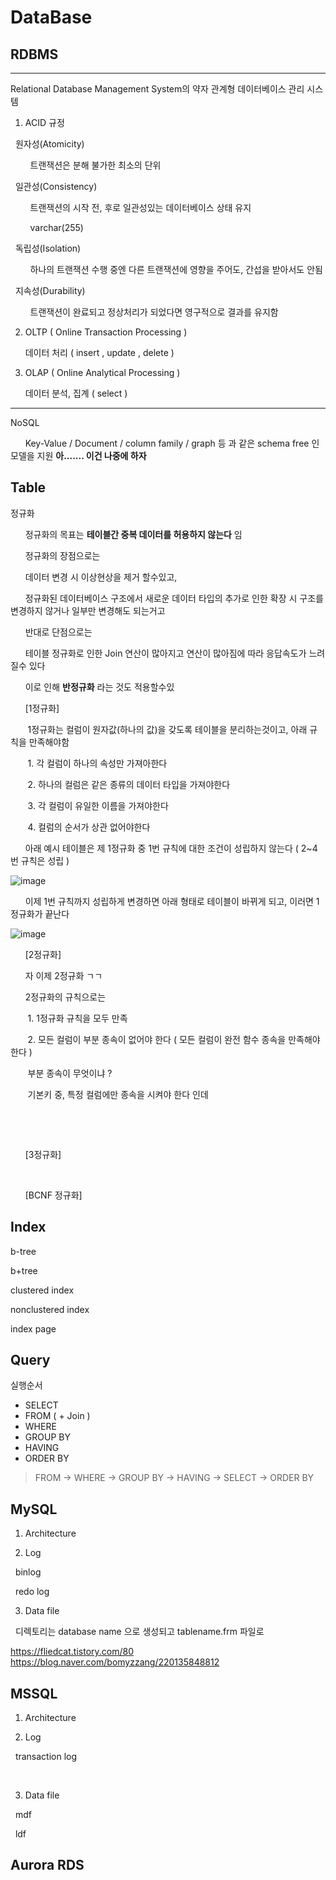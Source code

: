 DataBase
=============

## RDBMS
******

Relational Database Management System의 약자 관계형 데이터베이스 관리 시스템 



1. ACID 규정 

&nbsp;&nbsp;원자성(Atomicity)
            
&nbsp;&nbsp;&nbsp;&nbsp;&nbsp;&nbsp;&nbsp;&nbsp;트랜잭션은 분해 불가한 최소의 단위

&nbsp;&nbsp;일관성(Consistency)

&nbsp;&nbsp;&nbsp;&nbsp;&nbsp;&nbsp;&nbsp;&nbsp;트랜잭션의 시작 전, 후로 일관성있는 데이터베이스 상태 유지

&nbsp;&nbsp;&nbsp;&nbsp;&nbsp;&nbsp;&nbsp;&nbsp;varchar(255)

&nbsp;&nbsp;독립성(Isolation)

&nbsp;&nbsp;&nbsp;&nbsp;&nbsp;&nbsp;&nbsp;&nbsp;하나의 트랜잭션 수행 중엔 다른 트랜잭션에 영향을 주어도, 간섭을 받아서도 안됨

&nbsp;&nbsp;지속성(Durability)

&nbsp;&nbsp;&nbsp;&nbsp;&nbsp;&nbsp;&nbsp;&nbsp;트랜잭션이 완료되고 정상처리가 되었다면 영구적으로 결과를 유지함 



2. OLTP ( Online Transaction Processing )

&nbsp;&nbsp;&nbsp;&nbsp;&nbsp;&nbsp;데이터 처리 ( insert , update , delete )
   
3. OLAP ( Online Analytical Processing )

&nbsp;&nbsp;&nbsp;&nbsp;&nbsp;&nbsp;데이터 분석, 집계 ( select )

******

NoSQL

&nbsp;&nbsp;&nbsp;&nbsp;&nbsp;&nbsp;Key-Value / Document / column family / graph 등 과 같은 schema free 인 모델을 지원 __아....... 이건 나중에 하자__


## Table

정규화

&nbsp;&nbsp;&nbsp;&nbsp;&nbsp;&nbsp;정규화의 목표는 __테이블간 중복 데이터를 허용하지 않는다__ 임

&nbsp;&nbsp;&nbsp;&nbsp;&nbsp;&nbsp;정규화의 장점으로는 

&nbsp;&nbsp;&nbsp;&nbsp;&nbsp;&nbsp;데이터 변경 시 이상현상을 제거 할수있고,

&nbsp;&nbsp;&nbsp;&nbsp;&nbsp;&nbsp;정규화된 데이터베이스 구조에서 새로운 데이터 타입의 추가로 인한 확장 시 구조를 변경하지 않거나 일부만 변경해도 되는거고

&nbsp;&nbsp;&nbsp;&nbsp;&nbsp;&nbsp;반대로 단점으로는

&nbsp;&nbsp;&nbsp;&nbsp;&nbsp;&nbsp;테이블 정규화로 인한 Join 연산이 많아지고 연산이 많아짐에 따라 응답속도가 느려질수 있다

&nbsp;&nbsp;&nbsp;&nbsp;&nbsp;&nbsp;이로 인해 __반정규화__ 라는 것도 적용할수있

&nbsp;&nbsp;&nbsp;&nbsp;&nbsp;&nbsp;[1정규화]

&nbsp;&nbsp;&nbsp;&nbsp;&nbsp;&nbsp; 1정규화는 컬럼이 원자값(하나의 값)을 갖도록 테이블을 분리하는것이고, 아래 규칙을 만족해야함

&nbsp;&nbsp;&nbsp;&nbsp;&nbsp;&nbsp; 1. 각 컬럼이 하나의 속성만 가져아한다

&nbsp;&nbsp;&nbsp;&nbsp;&nbsp;&nbsp; 2. 하나의 컬럼은 같은 종류의 데이터 타입을 가져야한다

&nbsp;&nbsp;&nbsp;&nbsp;&nbsp;&nbsp; 3. 각 컬럼이 유일한 이름을 가져야한다

&nbsp;&nbsp;&nbsp;&nbsp;&nbsp;&nbsp; 4. 컬럼의 순서가 상관 없어야한다 


&nbsp;&nbsp;&nbsp;&nbsp;&nbsp;&nbsp;아래 예시 테이블은 제 1정규화 중 1번 규칙에 대한 조건이 성립하지 않는다 ( 2~4번 규칙은 성립 )

![image](https://github.com/user-attachments/assets/2298d19e-903f-4d7c-8ead-9fc1102c6593)

&nbsp;&nbsp;&nbsp;&nbsp;&nbsp;&nbsp;이제 1번 규칙까지 성립하게 변경하면 아래 형태로 테이블이 바뀌게 되고, 이러면 1정규화가 끝난다

![image](https://github.com/user-attachments/assets/23482dc4-1e0a-4d30-8681-d3cb243a27a7)



&nbsp;&nbsp;&nbsp;&nbsp;&nbsp;&nbsp;[2정규화]

&nbsp;&nbsp;&nbsp;&nbsp;&nbsp;&nbsp;자 이제 2정규화 ㄱㄱ 

&nbsp;&nbsp;&nbsp;&nbsp;&nbsp;&nbsp;2정규화의 규칙으로는

&nbsp;&nbsp;&nbsp;&nbsp;&nbsp;&nbsp; 1. 1정규화 규칙을 모두 만족

&nbsp;&nbsp;&nbsp;&nbsp;&nbsp;&nbsp; 2. 모든 컬럼이 부분 종속이 없어야 한다 ( 모든 컬럼이 완전 함수 종속을 만족해야 한다 )

&nbsp;&nbsp;&nbsp;&nbsp;&nbsp;&nbsp; 부분 종속이 무엇이냐 ?

&nbsp;&nbsp;&nbsp;&nbsp;&nbsp;&nbsp; 기본키 중, 특정 컬럼에만 종속을 시켜야 한다 인데 

&nbsp;&nbsp;&nbsp;&nbsp;&nbsp;&nbsp;

&nbsp;&nbsp;&nbsp;&nbsp;&nbsp;&nbsp;

&nbsp;&nbsp;&nbsp;&nbsp;&nbsp;&nbsp;[3정규화]

&nbsp;&nbsp;&nbsp;&nbsp;&nbsp;&nbsp;

&nbsp;&nbsp;&nbsp;&nbsp;&nbsp;&nbsp;[BCNF 정규화]



## Index

b-tree 

b+tree

clustered index

nonclustered index

index page 

## Query
실행순서
* SELECT
* FROM ( + Join ) 
* WHERE
* GROUP BY
* HAVING
* ORDER BY
> FROM -> WHERE -> GROUP BY -> HAVING -> SELECT -> ORDER BY


## MySQL
1. Architecture

2. Log

&nbsp;&nbsp;binlog

&nbsp;&nbsp;redo log 

3. Data file

&nbsp;&nbsp;디렉토리는 database name 으로 생성되고 tablename.frm 파일로 

https://fliedcat.tistory.com/80
https://blog.naver.com/bomyzzang/220135848812


## MSSQL

1. Architecture

2. Log

&nbsp;&nbsp;transaction log

&nbsp;&nbsp;

3. Data file

&nbsp;&nbsp;mdf

&nbsp;&nbsp;ldf

## Aurora RDS





   
